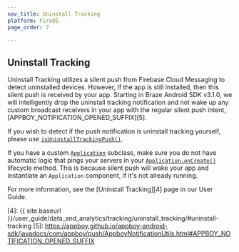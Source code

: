 ```yaml
---
nav_title: Uninstall Tracking
platform: FireOS
page_order: 7

---
```

## Uninstall Tracking

Uninstall Tracking utilizes a silent push from Firebase Cloud Messaging to detect uninstalled devices. However, If the app is still installed, then this silent push is received by your app. Starting in Braze Android SDK v3.1.0, we will intelligently drop the uninstall tracking notification and not wake up any custom broadcast receivers in your app with the regular silent push intent, [APPBOY_NOTIFICATION_OPENED_SUFFIX][5].

If you wish to detect if the push notification is uninstall tracking yourself, please use [`isUninstallTrackingPush()`][3].

If you have a custom [`Application`][1] subclass, make sure you do not have automatic logic that pings your servers in your [`Application.onCreate()`][2] lifecycle method. This is because silent push will wake your app and instantiate an `Application` component, if it's not already running.

For more information, see the [Uninstall Tracking][4] page in our User Guide.

[1]: https://developer.android.com/reference/android/app/Application
[2]: https://developer.android.com/reference/android/app/Application#onCreate()
[3]: https://appboy.github.io/appboy-android-sdk/javadocs/com/appboy/push/AppboyNotificationUtils.html#isUninstallTrackingPush-android.os.Bundle-
[4]: {{ site.baseurl }}/user_guide/data_and_analytics/tracking/uninstall_tracking/#uninstall-tracking
[5]: https://appboy.github.io/appboy-android-sdk/javadocs/com/appboy/push/AppboyNotificationUtils.html#APPBOY_NOTIFICATION_OPENED_SUFFIX
